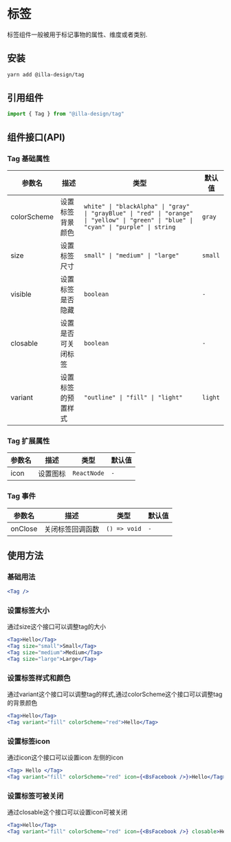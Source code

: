 # 标签 <TAG>

标签组件一般被用于标记事物的属性、维度或者类别.

## 安装

```bash
yarn add @illa-design/tag
```

## 引用组件

```jsx
import { Tag } from "@illa-design/tag"
```

## 组件接口(API)

### Tag 基础属性

| 参数名      | 描述               | 类型                                                         | 默认值    |
| ----------- | ------------------ | ------------------------------------------------------------ | --------- |
| colorScheme | 设置标签背景颜色   | `white" \| "blackAlpha" \| "gray" \| "grayBlue" \| "red" \| "orange" \| "yellow" \| "green" \| "blue" \| "cyan" \| "purple" \| string`| `gray`  |
| size        | 设置标签尺寸       | `small" \| "medium" \| "large"`                  | `small` |
| visible     | 设置标签是否隐藏   | `boolean`                                                    |`- `     |
| closable    | 设置是否可关闭标签 | `boolean`                                                    | `-`      |
| variant     | 设置标签的预置样式   | `"outline" \| "fill" \| "light"`                              | `light`    |

### Tag 扩展属性

| 参数名 | 描述     | 类型        | 默认值 |
| ------ | -------- | ----------- | ------ |
| icon   | 设置图标 | `ReactNode` | `-`    |

### Tag 事件

| 参数名  | 描述             | 类型         | 默认值 |
| ------- | ---------------- | ------------ | ------ |
| onClose | 关闭标签回调函数 | `() => void` | `-`  |

## 使用方法

### 基础用法
  
```jsx
<Tag />
```  
  
### 设置标签大小

通过size这个接口可以调整tag的大小
  
```jsx
<Tag>Hello</Tag>
<Tag size="small">Small</Tag>
<Tag size="medium">Medium</Tag>
<Tag size="large">Large</Tag>
``` 
  
### 设置标签样式和颜色

通过variant这个接口可以调整tag的样式,通过colorScheme这个接口可以调整tag的背景颜色

```jsx
<Tag>Hello</Tag>
<Tag variant="fill" colorScheme="red">Hello</Tag>
```   

### 设置标签icon

通过icon这个接口可以设置icon 左侧的icon

```jsx
<Tag> Hello </Tag>
<Tag variant="fill" colorScheme="red" icon={<BsFacebook />}>Hello</Tag>
```

### 设置标签可被关闭

通过closable这个接口可以设置icon可被关闭

```jsx
<Tag>Hello</Tag>
<Tag variant="fill" colorScheme="red" icon={<BsFacebook />} closable>Hello</Tag>
```  

